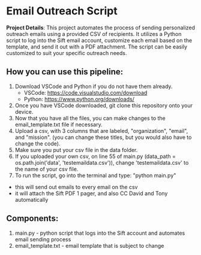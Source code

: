 # Email Outreach Script
**Project Details**: This project automates the process of sending personalized outreach emails using a provided CSV of recipients. It utilizes a Python script to log into the Sift email account, customize each email based on the template, and send it out with a PDF attachment. The script can be easily customized to suit your specific outreach needs.
## How you can use this pipeline:
1. Download VSCode and Python if you do not have them already.
   - VSCode: https://code.visualstudio.com/download
   - Python: https://www.python.org/downloads/
2. Once you have VSCode downloaded, git clone this repository onto your device.
3. Now that you have all the files, you can make changes to the email_template.txt file if necessary.
4. Upload a csv, with 3 columns that are labeled, "organization", "email", and "mission". (you can change these titles, but you would also have to change the code).
5. Make sure you put your csv file in the data folder.
6. If you uploaded your own csv, on line 55 of main.py (data_path = os.path.join('data', 'testemaildata.csv')), change 'testemaildata.csv' to the name of your csv file.
7. To run the script, go into the terminal and type: "python main.py"
  - this will send out emails to every email on the csv
  - it will attach the Sift PDF 1 pager, and also CC David and Tony automatically

## Components:
1. main.py - python script that logs into the Sift account and automates email sending process
2. email_template.txt - email template that is subject to change
